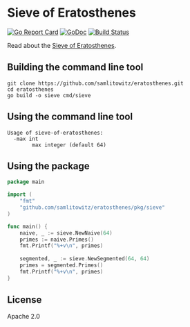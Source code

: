 # Sieve of Eratosthenes
[![Go Report Card](https://goreportcard.com/badge/github.com/samlitowitz/eratosthenes)](https://goreportcard.com/report/github.com/samlitowitz/eratosthenes)
[![GoDoc](https://godoc.org/github.com/samlitowitz/eratosthenes/pkg/sieve?status.svg)](https://godoc.org/github.com/samlitowitz/eratosthenes/pkg/sieve)
[![Build Status](https://travis-ci.org/samlitowitz/eratosthenes.svg?branch=master)](https://travis-ci.org/samlitowitz/eratosthenes)

Read about the [Sieve of Eratosthenes](https://en.wikipedia.org/wiki/Sieve_of_Eratosthenes).

## Building the command line tool
```
git clone https://github.com/samlitowitz/eratosthenes.git
cd eratosthenes
go build -o sieve cmd/sieve
```

## Using the command line tool
```
Usage of sieve-of-eratosthenes:
  -max int
    	max integer (default 64)
```

## Using the package
```go
package main

import (
	"fmt"
	"github.com/samlitowitz/eratosthenes/pkg/sieve"
)

func main() {
	naive, _ := sieve.NewNaive(64)
	primes := naive.Primes()
	fmt.Printf("%+v\n", primes)
	
	segmented, _ := sieve.NewSegmented(64, 64)
	primes = segmented.Primes()
	fmt.Printf("%+v\n", primes)	
}

```

## License
Apache 2.0
